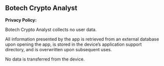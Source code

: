 ## Botech Crypto Analyst
**Privacy Policy:**

Botech Crypto Analyst collects no user data.

All information presented by the app is retrieved from an external database upon opening the app, is stored in the device’s application support directory, and is overwritten upon subsequent uses.

No data is transferred from the device.

